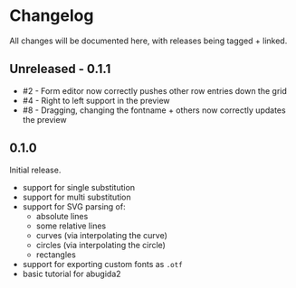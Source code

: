 # Changelog

All changes will be documented here, with releases being tagged + linked.

## Unreleased - 0.1.1

- #2 - Form editor now correctly pushes other row entries down the grid
- #4 - Right to left support in the preview
- #8 - Dragging, changing the fontname + others now correctly updates the preview

## 0.1.0

Initial release.

- support for single substitution
- support for multi substitution
- support for SVG parsing of:
  - absolute lines
  - some relative lines
  - curves (via interpolating the curve)
  - circles (via interpolating the circle)
  - rectangles
- support for exporting custom fonts as `.otf`
- basic tutorial for abugida2